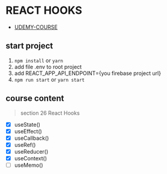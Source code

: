 # REACT HOOKS

- [UDEMY-COURSE](https://www.udemy.com/course/react-the-complete-guide-incl-redux/learn/lecture/15700378?src=sac&kw=hook#overview)

## start project

1. `npm install` or `yarn`
2. add file .env to root project
3. add REACT_APP_API_ENDPOINT={you firebase project url}
4. `npm run start` or `yarn start`

## course content

> section 26 React Hooks

- [x] useState()
- [x] useEffect()
- [x] useCallback()
- [x] useRef()
- [x] useReducer()
- [x] useContext()
- [ ] useMemo()

